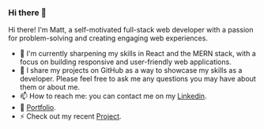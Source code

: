 ### Hi there 👋

Hi there! I'm Matt, a self-motivated full-stack web developer with a passion for problem-solving and creating engaging web experiences.

- 🌱 I'm currently sharpening my skills in React and the MERN stack, with a focus on building responsive and user-friendly web applications.
- 💬 I share my projects on GitHub as a way to showcase my skills as a developer. Please feel free to ask me any questions you may have about them or about me. 
- 📫 How to reach me: you can contact me on my [Linkedin](https://www.linkedin.com/in/matthew-gritt-b31434212/).
- 📝 [Portfolio](https://matt-portfolio.vercel.app/).
- ⚡ Check out my recent [Project](https://github.com/MatthewGritt/hangman).

<!--
**MatthewGritt/MatthewGritt** is a ✨ _special_ ✨ repository because its `README.md` (this file) appears on your GitHub profile.

Here are some ideas to get you started:

- 🔭 I’m currently working on ...
- 🌱 I’m currently learning ...
- 👯 I’m looking to collaborate on ...
- 🤔 I’m looking for help with ...
- 💬 Ask me about ...
- 📫 How to reach me: ...
- 😄 Pronouns: ...
- ⚡ Fun fact: ...
-->
